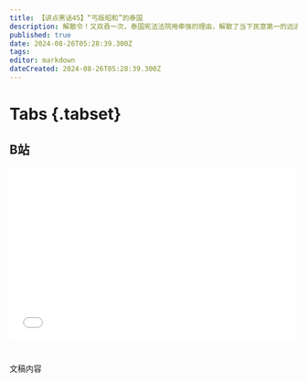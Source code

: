 ```yaml
---
title: 【讲点黑话45】“丐版昭和”的泰国
description: 解散令！又双叒一次，泰国宪法法院用牵强的理由，解散了当下民意第一的远进党。这次借口是“冒犯君主”，译为文言文就是——“大不敬”！ 如此“古典”的罪名堂而皇之出现在21世纪，让泰国这个“微笑之国”的底色暴露无疑。类似丐版的旧日本帝国，有宪法和民选机构，但又有被神化的实权君主。核心权力长期操纵在一小部分寡头手里。 泰国人也想改变，最近两次浪潮，分别造就了他信，以及激进反对派。但两派并不团结，他信家族为了当总理再次绥靖，却还是逃不过“敲打”。
published: true
date: 2024-08-26T05:28:39.300Z
tags: 
editor: markdown
dateCreated: 2024-08-26T05:28:39.300Z
---
```


# Tabs {.tabset}

## B站

<div style="position: relative; padding: 30% 45%;">
<iframe style="position: absolute; width: 100%; height: 100%; left: 0; top: 0;" src="//player.bilibili.com/player.html?&bvid=BV1u4421o7BT&page=1&as_wide=1&high_quality=1&danmaku=1&autoplay=0" scrolling="no" border="0" frameborder="no" framespacing="0" allowfullscreen="true"></iframe>
</div>


#

文稿内容